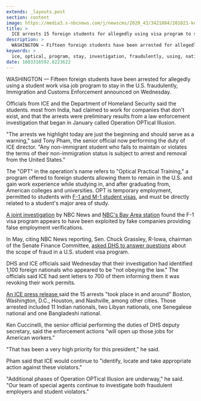 ```yaml
--- 
extends: _layouts.post 
section: content 
image: https://media3.s-nbcnews.com/j/newscms/2020_43/3421884/201021-ken-cuccinelli-jm-1513_f26d141b753c6dd7e00f35095834e5c5.nbcnews-fp-1200-630.jpg 
title: > 
  ICE arrests 15 foreign students for allegedly using visa program to stay in U.S. fraudulently 
description: > 
  WASHINGTON — Fifteen foreign students have been arrested for allegedly using a student work visa job program to stay in the U.S. fraudulently, Immigration and Customs Enforcement announced on Wednesday.A joint investigation by NBC News and NBC's Bay Area station found the F-1 visa program appears to have been exploited by fake companies providing false employment verifications.In May, citing NBC News reporting, Sen. Chuck Grassley, R-Iowa, chairman of the Senate Finance Committee, asked DHS to answer questions about the scope of fraud in a U.S. student visa program.DHS and ICE officials said Wednesday that their investigation had identified 1,100 foreign nationals who appeared to be "not obeying the law."An ICE press release said the 15 arrests "took place in and around" Boston, Washington, D.C., Houston, and Nashville, among other cities. 
keywords: > 
  ice, optical, program, stay, investigation, fraudulently, using, nationals, visa, allegedly, work, students, foreign, arrests, student 
date: 1603316592.8223622 
--- 
```

<div><p class="endmarkEnabled">WASHINGTON &#8212; Fifteen foreign students have been arrested for allegedly using a student work visa job program to stay in the U.S. fraudulently, Immigration and Customs Enforcement announced on Wednesday.</p><p class="endmarkEnabled">Officials from ICE and the Department of Homeland Security said the students. most from India, had claimed to work for companies that don't exist, and that the arrests were preliminary results from a law enforcement investigation that began in January called Operation OPTical Illusion.</p><p></p><p id="taboolaReadMoreBelow"></p><p class="endmarkEnabled">"The arrests we highlight today are just the beginning and should serve as a warning," said Tony Pham, the senior official now performing the duty of ICE director. "Any non-immigrant student who fails to maintain or violates the terms of their non-immigration status is subject to arrest and removal from the United States."</p><p class="endmarkEnabled">The "OPT" in the operation's name refers to "Optical Practical Training," a program offered to foreign students allowing them to remain in the U.S. and gain work experience while studying in, and after graduating from, American colleges and universities. OPT is temporary employment, permitted to students with <a href="https://www.uscis.gov/working-in-the-united-states/students-and-exchange-visitors/students-and-employment" target="_blank">F-1 and M-1 student visas</a>, and must be directly related to a student's major area of study.</p><p class="endmarkEnabled"><a href="https://www.nbcnews.com/politics/immigration/thousands-foreign-students-u-s-student-visas-may-have-worked-n1109286" target="_blank">A joint investigation</a> by NBC News and <a href="https://www.nbcbayarea.com/news/local/thousands-of-foreign-students-may-have-overstayed-visas-through-employment-at-shell-companies/2178507/" target="_blank">NBC's Bay Area station</a> found the F-1 visa program appears to have been exploited by fake companies providing false employment verifications.</p><p class="endmarkEnabled">In May, citing NBC News reporting, Sen. Chuck Grassley, R-Iowa, chairman of the Senate Finance Committee, <a href="https://www.nbcnews.com/politics/immigration/grassley-cites-nbc-news-reports-asking-dhs-monitor-visa-program-n1212451" target="_blank">asked DHS to answer questions</a> about the scope of fraud in a U.S. student visa program.</p><p></p><p class="endmarkEnabled">DHS and ICE officials said Wednesday that their investigation had identified 1,100 foreign nationals who appeared to be "not obeying the law." The officials said ICE had sent letters to 700 of them informing them it was revoking their work permits.</p><p class="endmarkEnabled"><a href="https://content.govdelivery.com/accounts/USDHSICE/bulletins/2a70c80" target="_blank">An ICE press release </a>said the 15 arrests "took place in and around" Boston, Washington, D.C., Houston, and Nashville, among other cities. Those arrested included 11 Indian nationals, two Libyan nationals, one Senegalese national and one Bangladeshi national.</p><p class="endmarkEnabled">Ken Cuccinelli, the senior official performing the duties of DHS deputy secretary, said the enforcement actions "will open up those jobs for American workers."</p><p class="endmarkEnabled">"That has been a very high priority for this president," he said.</p><p></p><p class="endmarkEnabled">Pham said that ICE would continue to "identify, locate and take appropriate action against these violators."</p><p class="endmarkEnabled">"Additional phases of Operation OPTical Illusion are underway," he said. "Our team of special agents continue to investigate both fraudulent employers and student violators."</p></div>